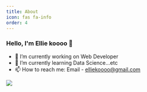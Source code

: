 ```yaml
---
title: About
icon: fas fa-info
order: 4
---
```



### Hello, I'm Ellie koooo 👋

- 🔭 I’m currently working on Web Developer
- 🌱 I’m currently learning Data Science...etc
- 📫 How to reach me: Email - elliekoooo@gmail.com

<a href="github.com/elliekoooo">
<img align="center" src="https://github-readme-stats.vercel.app/api?username=elliekoooo&&show_icons=true&theme=light&hide_langs_below=1"></a>

<div align="center">
